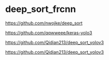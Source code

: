 # deep_sort_frcnn
https://github.com/nwojke/deep_sort

https://github.com/qqwweee/keras-yolo3

https://github.com/Qidian213/deep_sort_yolov3

https://github.com/Qidian213/deep_sort_yolov3

